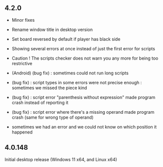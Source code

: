 ## 4.2.0

* Minor fixes
* Rename window title in desktop version
* Set board reversed by default if player has black side

* Showing several errors at once instead of just the first error for scripts
* Caution ! The scripts checker does not warn you any more for being too restrictive
* (Android) (bug fix) : sometimes could not run long scripts
* (bug fix) : script types in some errors were not precise enough : sometimes we missed the piece kind
* (bug fix) : script error "parenthesis without expression" made program crash instead of reporting it
* (bug fix) : script error where there's a missing operand made program crash (same for wrong type of operand)
* sometimes we had an error and we could not know on which position it happened

## 4.0.148

Initial desktop release (Windows 11 x64, and Linux x64)